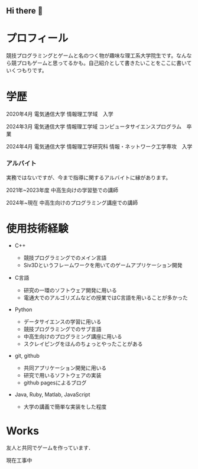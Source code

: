 ## Hi there 👋

# プロフィール
競技プログラミングとゲームと名のつく物が趣味な理工系大学院生です。なんなら競プロもゲームと思ってるかも。自己紹介として書きたいことをここに書いていくつもりです。


# 学歴
2020年4月 電気通信大学 情報理工学域　入学

2024年3月 電気通信大学 情報理工学域 コンピュータサイエンスプログラム　卒業

2024年4月 電気通信大学 情報理工学研究科 情報・ネットワーク工学専攻　入学


### アルバイト
実務ではないですが、今まで指導に関するアルバイトに縁があります。

2021年~2023年度 中高生向けの学習塾での講師

2024年~現在 中高生向けのプログラミング講座での講師


# 使用技術経験
- C++
    - 競技プログラミングでのメイン言語
    - Siv3Dというフレームワークを用いてのゲームアプリケーション開発

- C言語
    - 研究の一環のソフトウェア開発に用いる
    - 電通大でのアルゴリズムなどの授業ではC言語を用いることが多かった

- Python
    - データサイエンスの学習に用いる
    - 競技プログラミングでのサブ言語
    - 中高生向けのプログラミング講座に用いる
    - スクレイピングをほんのちょっとやったことがある

- git, github
    - 共同アプリケーション開発に用いる
    - 研究で用いるソフトウェアの実装
    - github pagesによるブログ

- Java, Ruby, Matlab, JavaScript
    - 大学の講義で簡単な実装をした程度

# Works
友人と共同でゲームを作っています．

現在工事中


